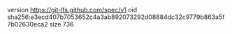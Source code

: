 version https://git-lfs.github.com/spec/v1
oid sha256:e3ecd407b7053652c4a3ab892073292d08884dc32c9779b863a5f7b02630eca2
size 736
